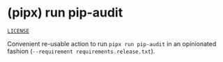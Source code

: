 # (pipx) run pip-audit

[`LICENSE`](./LICENSE)

Convenient re-usable action to run `pipx run pip-audit` in an opinionated fashion (`--requirement requirements.release.txt`).
